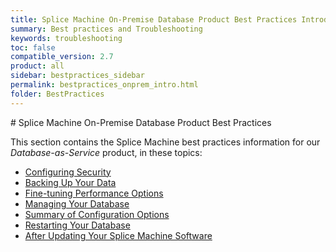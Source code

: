 ```yaml
---
title: Splice Machine On-Premise Database Product Best Practices Introduction
summary: Best practices and Troubleshooting
keywords: troubleshooting
toc: false
compatible_version: 2.7
product: all
sidebar: bestpractices_sidebar
permalink: bestpractices_onprem_intro.html
folder: BestPractices
---
```

<section>
<div class="TopicContent" data-swiftype-index="true" markdown="1">
# Splice Machine On-Premise Database Product Best Practices

This section contains the Splice Machine best practices information for our *Database-as-Service* product, in these topics:

* [Configuring Security](bestpractices_onprem_security.html)
* [Backing Up Your Data](bestpractices_onprem_backups.html)
* [Fine-tuning Performance Options](bestpractices_onprem_configperf.html)
* [Managing Your Database](bestpractices_onprem_maintenance.html)
* [Summary of Configuration Options](bestpractices_onprem_configoptions.html)
* [Restarting Your Database](bestpractices_onprem_restarts.html)
* [After Updating Your Splice Machine Software](bestpractices_onprem_updating.html)


</div>
</section>
